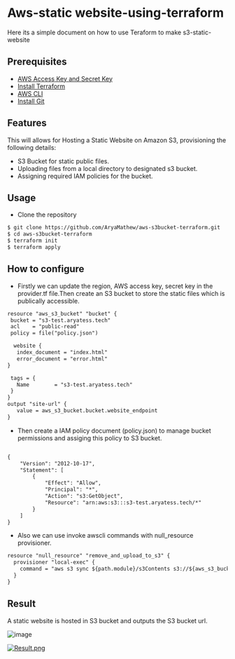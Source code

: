 # Aws-static website-using-terraform
Here its a simple document on how to use Teraform to make s3-static-website

## Prerequisites

- [AWS Access Key and Secret Key](https://docs.aws.amazon.com/IAM/latest/UserGuide/id_users_create.html)
- [Install Terraform](https://learn.hashicorp.com/tutorials/terraform/install-cli?in=terraform/aws-get-started)
- [AWS CLI](https://docs.aws.amazon.com/cli/latest/userguide/getting-started-install.html)
- [Install Git](https://github.com/git-guides/install-git)

## Features
This will allows for Hosting a Static Website on Amazon S3, provisioning the following details:

- S3 Bucket for static public files.
- Uploading files from a local directory to designated s3 bucket.
- Assigning required IAM policies for the bucket.

## Usage

- Clone the repository

```html
$ git clone https://github.com/AryaMathew/aws-s3bucket-terraform.git
$ cd aws-s3bucket-terraform
$ terraform init
$ terraform apply
```


## How to configure

- Firstly we can update the region, AWS access key, secret key in the provider.tf file.Then create an S3 bucket to store the static files which is publically accessible.

 ```html
resource "aws_s3_bucket" "bucket" {
  bucket = "s3-test.aryatess.tech"
  acl    = "public-read"
  policy = file("policy.json")

   website {
    index_document = "index.html"
    error_document = "error.html"
}

  tags = {
    Name        = "s3-test.aryatess.tech"
  }
}
output "site-url" {
    value = aws_s3_bucket.bucket.website_endpoint
}

```
- Then create a IAM policy document (policy.json) to manage bucket permissions and assiging this policy to S3 bucket.

```html

{
    "Version": "2012-10-17",
    "Statement": [
        {
            "Effect": "Allow",
            "Principal": "*",
            "Action": "s3:GetObject",
            "Resource": "arn:aws:s3:::s3-test.aryatess.tech/*"
        }
    ]
}

```
- Also we can use invoke awscli commands with null_resource provisioner.

```html
resource "null_resource" "remove_and_upload_to_s3" {
  provisioner "local-exec" {
    command = "aws s3 sync ${path.module}/s3Contents s3://${aws_s3_bucket.bucket.id}"
  }
}
```

## Result
A static website is hosted in S3 bucket and outputs the S3 bucket url.

![image](https://user-images.githubusercontent.com/94452976/145450818-57245295-5cbb-4070-80eb-5cfca97f3d2f.PNG)


[![Result.png](https://i.postimg.cc/Zngt38PF/Result.png)](https://postimg.cc/H8Qh17hV)


